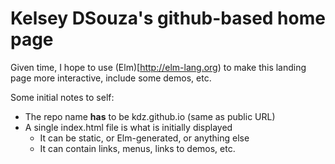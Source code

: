 # Kelsey DSouza's github-based home page

Given time, I hope to use (Elm)[http://elm-lang.org) to make this landing page more interactive, include some demos, etc. 

Some initial notes to self:
- The repo name **has** to be kdz.github.io (same as public URL)
- A single index.html file is what is initially displayed
    - It can be static, or Elm-generated, or anything else
    - It can contain links, menus, links to demos, etc.
